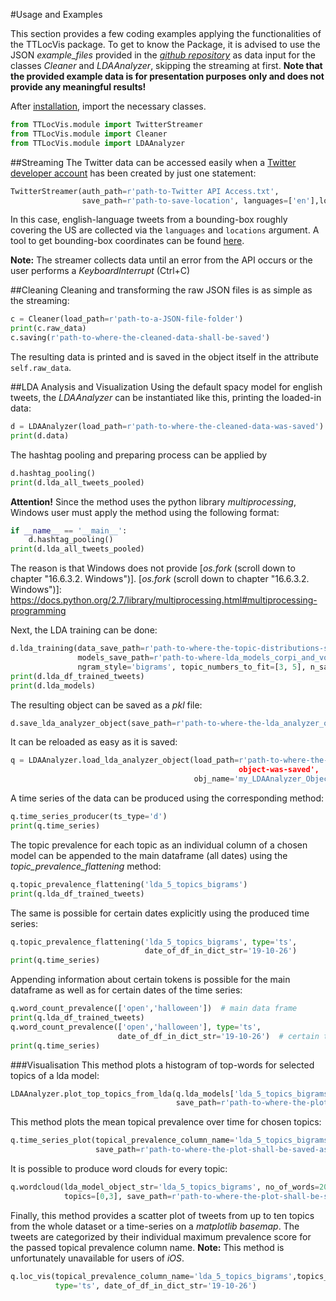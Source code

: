 #Usage and Examples

This section provides a few coding examples applying the functionalities of the TTLocVis package. To get to know the
Package, it is advised to use the JSON *example_files* provided in the [*github repository*] as data input for the 
classes *Cleaner* and *LDAAnalyzer*, skipping the streaming at first. __Note that the provided example data is for
presentation purposes only and does not provide any meaningful results!__   

After [installation], import the necessary classes.
```python
from TTLocVis.module import TwitterStreamer
from TTLocVis.module import Cleaner
from TTLocVis.module import LDAAnalyzer
```
[*github repository*]: https://github.com/xillig/TTLocVis
[installation]: index.md#Installation

##Streaming
The Twitter data can be accessed easily when a [Twitter developer account] has been created by just one statement:
```python
TwitterStreamer(auth_path=r'path-to-Twitter API Access.txt',
                save_path=r'path-to-save-location', languages=['en'],locations=[-125,25,-65,48])
```
In this case, english-language tweets from a bounding-box roughly covering the US are collected via the `languages` 
and `locations` argument. A tool to get bounding-box coordinates can be found [here].
 
__Note:__ The streamer collects data until an error from the API occurs or the user performs a *KeyboardInterrupt* 
(Ctrl+C) 

[here]: https://boundingbox.klokantech.com/
[Twitter developer account]: https://developer.twitter.com/en

##Cleaning
Cleaning and transforming the raw JSON files is as simple as the streaming:
```python
c = Cleaner(load_path=r'path-to-a-JSON-file-folder')
print(c.raw_data)
c.saving(r'path-to-where-the-cleaned-data-shall-be-saved')
```
The resulting data is printed and is saved in the object itself in the attribute `self.raw_data`.

##LDA Analysis and Visualization
Using the default spacy model for english tweets, the *LDAAnalyzer* can be instantiated like this, printing the 
loaded-in data:
```python
d = LDAAnalyzer(load_path=r'path-to-where-the-cleaned-data-was-saved')
print(d.data)
```
The hashtag pooling and preparing process can be applied by
```python
d.hashtag_pooling()
print(d.lda_all_tweets_pooled)
```
__Attention!__ 
Since the method uses the python library *multiprocessing*, Windows user must apply the method using the following format:
```python
if __name__ == '__main__':
    d.hashtag_pooling()
print(d.lda_all_tweets_pooled)
```
The reason is that Windows does not provide [*os.fork* (scroll down to chapter "16.6.3.2. Windows")].
[*os.fork* (scroll down to chapter "16.6.3.2. Windows")]: https://docs.python.org/2.7/library/multiprocessing.html#multiprocessing-programming

Next, the LDA training can be done:
```python
d.lda_training(data_save_path=r'path-to-where-the-topic-distributions-shall-be-saved',
               models_save_path=r'path-to-where-lda_models_corpi_and_vocabulary-shall-be-saved',
               ngram_style='bigrams', topic_numbers_to_fit=[3, 5], n_saved_top_models=2)
print(d.lda_df_trained_tweets)
print(d.lda_models)
```
The resulting object can be saved as a *pkl* file: 
```python
d.save_lda_analyzer_object(save_path=r'path-to-where-the-lda_analyzer_object-shall-be-saved')
```
It can be reloaded as easy as it is saved:
```python
q = LDAAnalyzer.load_lda_analyzer_object(load_path=r'path-to-where-the-lda_analyzer_
                                                   object-was-saved',
                                         obj_name='my_LDAAnalyzer_Object.pkl') 
```
A time series of the data can be produced using the corresponding method:
```python
q.time_series_producer(ts_type='d')
print(q.time_series)
```
The topic prevalence for each topic as an individual column of a chosen model can be appended to the main dataframe
(all dates) using the *topic_prevalence_flattening* method:
```python
q.topic_prevalence_flattening('lda_5_topics_bigrams')
print(q.lda_df_trained_tweets)
```
The same is possible for certain dates explicitly using the produced time series:
```python
q.topic_prevalence_flattening('lda_5_topics_bigrams', type='ts',
                              date_of_df_in_dict_str='19-10-26')
print(q.time_series)
```
Appending information about certain tokens is possible for the main dataframe as well as for certain dates of the time
series:
```python
q.word_count_prevalence(['open','halloween'])  # main data frame
print(q.lda_df_trained_tweets)
q.word_count_prevalence(['open','halloween'], type='ts', 
                        date_of_df_in_dict_str='19-10-26')  # certain time series
print(q.time_series)
```
###Visualisation
This method plots a histogram of top-words for selected topics of a lda model:
```python
LDAAnalyzer.plot_top_topics_from_lda(q.lda_models['lda_5_topics_bigrams'], topics=[1,3],
                                     save_path=r'path-to-where-the-plot-shall-be-saved-as-pdf')
```
This method plots the mean topical prevalence over time for chosen topics:
```python
q.time_series_plot(topical_prevalence_column_name='lda_5_topics_bigrams',topics_to_plot=[0,2],
                   save_path=r'path-to-where-the-plot-shall-be-saved-as-pdf')      
```
It is possible to produce word clouds for every topic:
```python
q.wordcloud(lda_model_object_str='lda_5_topics_bigrams', no_of_words=20,
            topics=[0,3], save_path=r'path-to-where-the-plot-shall-be-saved-as-pdf')
```
Finally, this method provides a scatter plot of tweets from up to ten topics from the whole dataset or a time-series 
on a *matplotlib basemap*. The tweets are categorized by their individual maximum prevalence score for the passed topical
prevalence column name.
__Note:__ This method is unfortunately unavailable for users of *iOS*.
```python
q.loc_vis(topical_prevalence_column_name='lda_5_topics_bigrams',topics_to_plot=[0,1,2,3,4],
          type='ts', date_of_df_in_dict_str='19-10-26')
```









